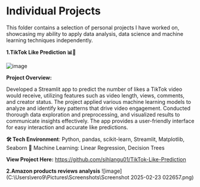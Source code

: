 # Individual Projects

This folder contains a selection of personal projects I have worked on, showcasing my ability to apply data analysis, data science and machine learning techniques independently.

**1.TikTok Like Prediction 📊📱**

![image](https://github.com/user-attachments/assets/b2218293-454c-4f60-ad58-7a37f98d6011)

**Project Overview:**

Developed a Streamlit app to predict the number of likes a TikTok video would receive, utilizing features such as video length, views, comments, and creator status. The project applied various machine learning models to analyze and identify key patterns that drive video engagement. Conducted thorough data exploration and preprocessing, and visualized results to communicate insights effectively. The app provides a user-friendly interface for easy interaction and accurate like predictions.

**🛠️ Tech Environment**: Python, pandas, scikit-learn, Streamlit, Matplotlib, Seaborn 🤖 Machine Learning: Linear Regression, Decision Trees

**View Project Here:** https://github.com/sihlangu01/TikTok-Like-Prediction

**2.Amazon products reviews analysis**
![image](C:\Users\vero9\Pictures\Screenshots\Screenshot 2025-02-23 022657.png)
